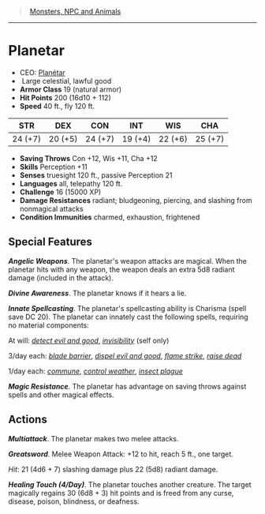 ﻿> [Monsters, NPC and Animals](srd_monsters.md)

---

# Planetar

- CEO: [Planétar](hd_monsters_planetar.md)
-  Large celestial, lawful good
- **Armor Class** 19 (natural armor)
- **Hit Points** 200 (16d10 + 112)
- **Speed** 40 ft., fly 120 ft.

|STR|DEX|CON|INT|WIS|CHA|
|---|---|---|---|---|---|
|24 (+7)|20 (+5)|24 (+7)|19 (+4)|22 (+6)|25 (+7)|

- **Saving Throws** Con +12, Wis +11, Cha +12
- **Skills** Perception +11
- **Senses** truesight 120 ft., passive Perception 21
- **Languages** all, telepathy 120 ft.
- **Challenge** 16 (15000 XP)
- **Damage Resistances** radiant; bludgeoning, piercing, and slashing from nonmagical attacks
- **Condition Immunities** charmed, exhaustion, frightened

## Special Features

**_Angelic Weapons_**. The planetar's weapon attacks are magical. When the planetar hits with any weapon, the weapon deals an extra 5d8 radiant damage (included in the attack).

**_Divine Awareness_**. The planetar knows if it hears a lie.

**_Innate Spellcasting_**. The planetar's spellcasting ability is Charisma (spell save DC 20). The planetar can innately cast the following spells, requiring no material components:

At will: _[detect evil and good](srd_spells_detect_evil_and_good.md)_, _[invisibility](srd_spells_invisibility.md)_ (self only)

3/day each: _[blade barrier](srd_spells_blade_barrier.md)_, _[dispel evil and good](srd_spells_dispel_evil_and_good.md)_, _[flame strike](srd_spells_flame_strike.md)_, _[raise dead](srd_spells_raise_dead.md)_

1/day each: _[commune](srd_spells_commune.md)_, _[control weather](srd_spells_control_weather.md)_, _[insect plague](srd_spells_insect_plague.md)_

**_Magic Resistance_**. The planetar has advantage on saving throws against spells and other magical effects.

## Actions

**_Multiattack_**. The planetar makes two melee attacks.

**_Greatsword_**. Melee Weapon Attack: +12 to hit, reach 5 ft., one target.

_Hit_: 21 (4d6 + 7) slashing damage plus 22 (5d8) radiant damage.

**_Healing Touch (4/Day)_**. The planetar touches another creature. The target magically regains 30 (6d8 + 3) hit points and is freed from any curse, disease, poison, blindness, or deafness.

